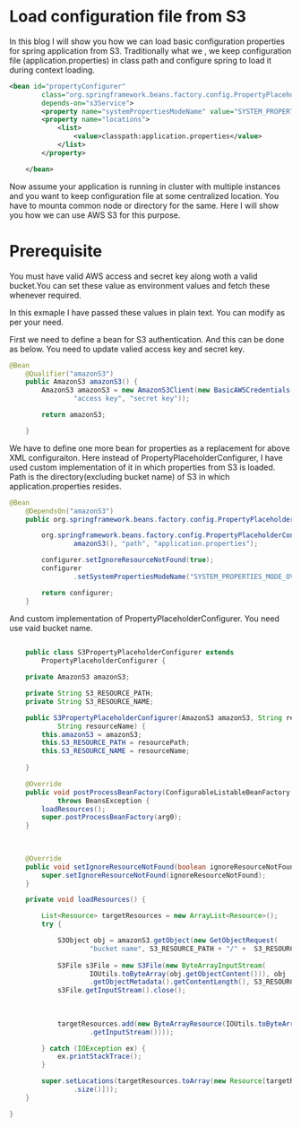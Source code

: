 Load configuration file from S3
===============================

In this blog I will show you how we can  load basic configuration properties for spring application from S3.
Traditionally what we , we keep configuration file (application.properties) in class path and configure spring to load it during context loading.

```xml
<bean id="propertyConfigurer"
		class="org.springframework.beans.factory.config.PropertyPlaceholderConfigurer "
		depends-on="s3Service">
		<property name="systemPropertiesModeName" value="SYSTEM_PROPERTIES_MODE_OVERRIDE" />
		<property name="locations">
			<list>
				<value>classpath:application.properties</value>
			</list>
		</property>

	</bean>
```


Now assume your application is running in cluster with multiple instances and you want to keep configuration file at some centralized location. You have to mounta common node or directory for the same. Here I will show  you how we can use AWS  S3 for this purpose.


Prerequisite
==============
You must have valid AWS access and secret  key along woth a valid bucket.You can set these value as environment values and fetch these whenever required. 

In this exmaple I have passed these values in plain text. You can modify as per your need.


First we need to define a bean for S3 authentication. And this can be done as below. You need to update valied access key and secret key.

```java
@Bean
	@Qualifier("amazonS3")
	public AmazonS3 amazonS3() {
		AmazonS3 amazonS3 = new AmazonS3Client(new BasicAWSCredentials(
				"access key", "secret key"));

		return amazonS3;

	}
```

We have to define one more bean for properties as a replacement for above XML configuraiton. Here instead of PropertyPlaceholderConfigurer, I have used custom implementation of it in which properties from S3 is loaded.
Path is the directory(excluding bucket name) of S3 in which application.properties resides.

```java
@Bean
	@DependsOn("amazonS3")
	public org.springframework.beans.factory.config.PropertyPlaceholderConfigurer properties() {

		org.springframework.beans.factory.config.PropertyPlaceholderConfigurer configurer = new S3PropertyPlaceholderConfigurer(
				amazonS3(), "path", "application.properties");

		configurer.setIgnoreResourceNotFound(true);
		configurer
				.setSystemPropertiesModeName("SYSTEM_PROPERTIES_MODE_OVERRIDE");

		return configurer;
	}
```
And custom implementation of PropertyPlaceholderConfigurer.
You need use vaid bucket name.

```java
	
	public class S3PropertyPlaceholderConfigurer extends
		PropertyPlaceholderConfigurer {

	private AmazonS3 amazonS3;

	private String S3_RESOURCE_PATH;
	private String S3_RESOURCE_NAME;

	public S3PropertyPlaceholderConfigurer(AmazonS3 amazonS3, String resourcePath,
			String resourceName) {
		this.amazonS3 = amazonS3;
		this.S3_RESOURCE_PATH = resourcePath;
		this.S3_RESOURCE_NAME = resourceName;
		
	}

	@Override
	public void postProcessBeanFactory(ConfigurableListableBeanFactory arg0)
			throws BeansException {
		loadResources();
		super.postProcessBeanFactory(arg0);
	}
	
	

	@Override
	public void setIgnoreResourceNotFound(boolean ignoreResourceNotFound) {
		super.setIgnoreResourceNotFound(ignoreResourceNotFound);
	}

	private void loadResources() {

		List<Resource> targetResources = new ArrayList<Resource>();
		try {

			S3Object obj = amazonS3.getObject(new GetObjectRequest(
					"bucket name", S3_RESOURCE_PATH + "/" +  S3_RESOURCE_NAME));
			
			S3File s3File = new S3File(new ByteArrayInputStream(
					IOUtils.toByteArray(obj.getObjectContent())), obj
					.getObjectMetadata().getContentLength(), S3_RESOURCE_NAME);
			s3File.getInputStream().close();
			
			
			
			targetResources.add(new ByteArrayResource(IOUtils.toByteArray(s3File
					.getInputStream())));

		} catch (IOException ex) {
			ex.printStackTrace();
		}

		super.setLocations(targetResources.toArray(new Resource[targetResources
				.size()]));
	}

}

```

